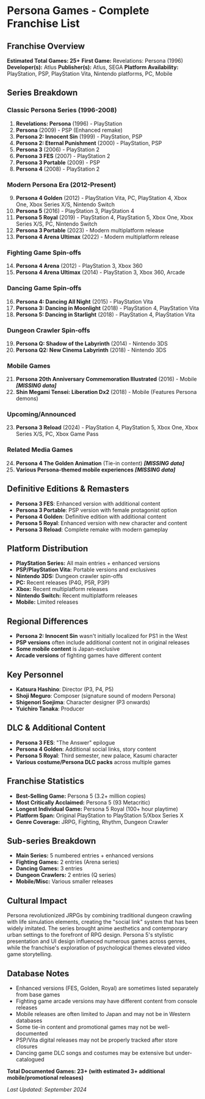 # Persona Games - Complete Franchise List

## Franchise Overview
**Estimated Total Games: 25+**
**First Game:** Revelations: Persona (1996)
**Developer(s):** Atlus
**Publisher(s):** Atlus, SEGA
**Platform Availability:** PlayStation, PSP, PlayStation Vita, Nintendo platforms, PC, Mobile

## Series Breakdown

### Classic Persona Series (1996-2008)
1. **Revelations: Persona** (1996) - PlayStation
2. **Persona** (2009) - PSP (Enhanced remake)
3. **Persona 2: Innocent Sin** (1999) - PlayStation, PSP
4. **Persona 2: Eternal Punishment** (2000) - PlayStation, PSP
5. **Persona 3** (2006) - PlayStation 2
6. **Persona 3 FES** (2007) - PlayStation 2
7. **Persona 3 Portable** (2009) - PSP
8. **Persona 4** (2008) - PlayStation 2

### Modern Persona Era (2012-Present)
9. **Persona 4 Golden** (2012) - PlayStation Vita, PC, PlayStation 4, Xbox One, Xbox Series X/S, Nintendo Switch
10. **Persona 5** (2016) - PlayStation 3, PlayStation 4
11. **Persona 5 Royal** (2019) - PlayStation 4, PlayStation 5, Xbox One, Xbox Series X/S, PC, Nintendo Switch
12. **Persona 3 Portable** (2023) - Modern multiplatform release
13. **Persona 4 Arena Ultimax** (2022) - Modern multiplatform release

### Fighting Game Spin-offs
14. **Persona 4 Arena** (2012) - PlayStation 3, Xbox 360
15. **Persona 4 Arena Ultimax** (2014) - PlayStation 3, Xbox 360, Arcade

### Dancing Game Spin-offs
16. **Persona 4: Dancing All Night** (2015) - PlayStation Vita
17. **Persona 3: Dancing in Moonlight** (2018) - PlayStation 4, PlayStation Vita
18. **Persona 5: Dancing in Starlight** (2018) - PlayStation 4, PlayStation Vita

### Dungeon Crawler Spin-offs
19. **Persona Q: Shadow of the Labyrinth** (2014) - Nintendo 3DS
20. **Persona Q2: New Cinema Labyrinth** (2018) - Nintendo 3DS

### Mobile Games
21. **Persona 20th Anniversary Commemoration Illustrated** (2016) - Mobile ***[MISSING data]***
22. **Shin Megami Tensei: Liberation Dx2** (2018) - Mobile (Features Persona demons)

### Upcoming/Announced
23. **Persona 3 Reload** (2024) - PlayStation 4, PlayStation 5, Xbox One, Xbox Series X/S, PC, Xbox Game Pass

### Related Media Games
24. **Persona 4 The Golden Animation** (Tie-in content) ***[MISSING data]***
25. **Various Persona-themed mobile experiences** ***[MISSING data]***

## Definitive Editions & Remasters
- **Persona 3 FES**: Enhanced version with additional content
- **Persona 3 Portable**: PSP version with female protagonist option
- **Persona 4 Golden**: Definitive edition with additional content
- **Persona 5 Royal**: Enhanced version with new character and content
- **Persona 3 Reload**: Complete remake with modern gameplay

## Platform Distribution
- **PlayStation Series:** All main entries + enhanced versions
- **PSP/PlayStation Vita:** Portable versions and exclusives
- **Nintendo 3DS:** Dungeon crawler spin-offs
- **PC:** Recent releases (P4G, P5R, P3P)
- **Xbox:** Recent multiplatform releases
- **Nintendo Switch:** Recent multiplatform releases
- **Mobile:** Limited releases

## Regional Differences
- **Persona 2: Innocent Sin** wasn't initially localized for PS1 in the West
- **PSP versions** often include additional content not in original releases
- **Some mobile content** is Japan-exclusive
- **Arcade versions** of fighting games have different content

## Key Personnel
- **Katsura Hashino**: Director (P3, P4, P5)
- **Shoji Meguro**: Composer (signature sound of modern Persona)
- **Shigenori Soejima**: Character designer (P3 onwards)
- **Yuichiro Tanaka**: Producer

## DLC & Additional Content
- **Persona 3 FES**: "The Answer" epilogue
- **Persona 4 Golden**: Additional social links, story content
- **Persona 5 Royal**: Third semester, new palace, Kasumi character
- **Various costume/Persona DLC packs** across multiple games

## Franchise Statistics
- **Best-Selling Game:** Persona 5 (3.2+ million copies)
- **Most Critically Acclaimed:** Persona 5 (93 Metacritic)
- **Longest Individual Game:** Persona 5 Royal (100+ hour playtime)
- **Platform Span:** Original PlayStation to PlayStation 5/Xbox Series X
- **Genre Coverage:** JRPG, Fighting, Rhythm, Dungeon Crawler

## Sub-series Breakdown
- **Main Series:** 5 numbered entries + enhanced versions
- **Fighting Games:** 2 entries (Arena series)
- **Dancing Games:** 3 entries
- **Dungeon Crawlers:** 2 entries (Q series)
- **Mobile/Misc:** Various smaller releases

## Cultural Impact
Persona revolutionized JRPGs by combining traditional dungeon crawling with life simulation elements, creating the "social link" system that has been widely imitated. The series brought anime aesthetics and contemporary urban settings to the forefront of RPG design. Persona 5's stylistic presentation and UI design influenced numerous games across genres, while the franchise's exploration of psychological themes elevated video game storytelling.

## Database Notes
- Enhanced versions (FES, Golden, Royal) are sometimes listed separately from base games
- Fighting game arcade versions may have different content from console releases
- Mobile releases are often limited to Japan and may not be in Western databases
- Some tie-in content and promotional games may not be well-documented
- PSP/Vita digital releases may not be properly tracked after store closures
- Dancing game DLC songs and costumes may be extensive but under-catalogued

**Total Documented Games: 23+ (with estimated 3+ additional mobile/promotional releases)**

*Last Updated: September 2024*